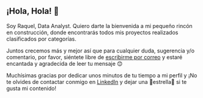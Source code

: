## ¡Hola, Hola! 👋

Soy Raquel, Data Analyst.
Quiero darte la bienvenida a mi pequeño rincón en construcción, donde encontrarás todos mis proyectos realizados clasificados por categorías.

Juntos crecemos más y mejor así que para cualquier duda, sugerencia y/o comentario, por favor, siéntete libre de [escribirme por correo](mailto:lopezmartinezraquel0@gmail.com) y estaré encantada y agradecida de leer tu mensaje 😊

Muchísimas gracias por dedicar unos minutos de tu tiempo a mi perfil y ¡No te olvides de contactar conmigo en [LinkedIn](https://www.linkedin.com/in/lopezmartinezraquel/) y dejar una 🌟estrella🌟 si te gusta mi contenido!

<!--
**RaquelLopez1/RaquelLopez1** is a ✨ _special_ ✨ repository because its `README.md` (this file) appears on your GitHub profile.

Here are some ideas to get you started:

- 🔭 I’m currently working on ...
- 🌱 I’m currently learning ...
- 👯 I’m looking to collaborate on ...
- 🤔 I’m looking for help with ...
- 💬 Ask me about ...
- 📫 How to reach me: ...
- 😄 Pronouns: ...
- ⚡ Fun fact: ...
-->
